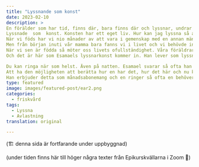 ```yaml
---
title: "Lyssnande som konst"
date: 2023-02-10
description: >
En förälder som har tid, finns där, bara finns där och lyssnar, undrar vad vi vill säga, undrar vad vi kommer med. En vän som har tid, som sätter sej och finns där, närvarande, oladdat. Inga råd, inga förmaningar, inget tyckande, bara möte, i livet. Det är sällsynt, det är bristvara. Det är så ovanligt att vi knappt minns att det finns. 
Lyssnade  som  konst. Konsten har ett eget liv. Hur kan jag lyssna så att jag och den jag lyssnar på är i den naturliga tillvaron, i den naturliga kreativitet som vi var i som barn? Esamael lyssnar så. Han kan inte göra under. Men han kan lyssna, finnas där, omge dej med sitt oladdade lyssnande som inte styr till  något bestämmt. 
När vi föds har vi nio månader av att vara i gemenskap med en annan människa, nio månader av att ingen ville påverka oss att uppfylla en agenda. Det naturliga för oss är att bara vara. Kroppen minns hur det är. Men livet med all sin inneboende ofullständighet gör ofta att det är så mycket i vägen, vi har så många erfarenheter som är av ett helt annat slag, rädslor, krav, villkor, för att vi ska få höra till. 
Men från början inuti vår mamma bara fanns vi i livet och vi behövde inget annat. Nöjdhet, trygghet, tillit, tillfredställelse. Vår kommunikation med vår mammas kropp och vi får mat och syre. Och vi växer. Den tiden tar slut - eftersom vi växer. Men vi har ett minne av den tillvaron. 
När vi sen är födda så möter oss livets ofullständighet. Våra föräldrar har gett oss livet, vi behöver dom, men dom gör också fel, har rädslor. I samhället finns föreställningar om värden som bör uppnås, att en människa bör vara si eller så. Hotet om att inte få höra till känner dom flesta. Det är så lätt att minnet av att vara sej själv, det tillståndet i en naturlig lek, en konst är begravt under allt det. Det skapar ångest. Det skapar ångest när vi inuti inte har tillåtelse.
Och det är här som Esamaels lyssnarkonst kommer in. Han lever som lyssnarkonstnär så att den han lyssnar på kommer närmare till det minnet, till det tillståndet av att vara i lek, i konst i sej själv, oladdat. Lyssnandet är inget fysiskt verktyg. Det kan inte fixa något. Bara finnas där som en som finns med dej. Bara finns.

Du kan ringa när som helst. Även på natten. Esamael svarar så ofta han kan.
Att ha den möjligheten att berätta hur en har det, hur det här och nu känns, att gråta, att skrika, att skratta, att bara få vara, vara den man är, det är det som Esamael erbjuder en genom sin lyssnarkonst.
Han erbjuder detta som månadsabonemang och en ringer så ofta en behöver. 1500 kr kostar det. Vill du testa så kan du göra det under en tiodagarsperiod. Ring då gärna ofta så att du märker hur det är att ha den lyssnarvänkontakten. Att testa kostar inget. Hör av dej.
type: featured
image: images/featured-post/ear2.png
categories:
  - friskvård
tags:
  - Lyssna
  - Avlastning
translation: original

---
```


(🏗️ denna sida är fortfarande under uppbyggnad)


(under tiden finns här till höger några texter från Epikurskvällarna i Zoom 🌳)
